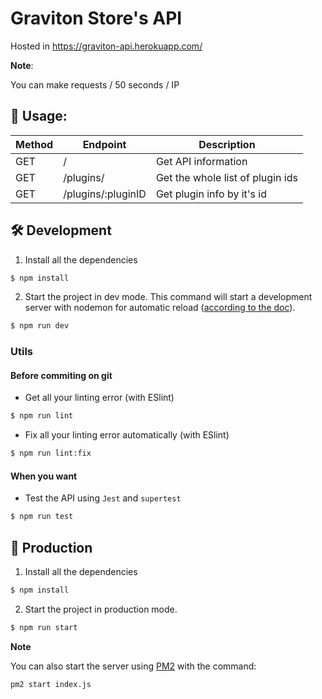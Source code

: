 # Graviton Store's API

Hosted in https://graviton-api.herokuapp.com/

**Note**:

You can make requests / 50 seconds / IP

## 📖 Usage:

| Method | Endpoint | Description |
| ------------- | ------------- | ----- |
| GET | / | Get API information |
| GET | /plugins/ | Get the whole list of plugin ids |
| GET | /plugins/:pluginID | Get plugin info by it's id |

## 🛠️ Development

1. Install all the dependencies
```sh
$ npm install
```

2. Start the project in dev mode. This command will start a development server with nodemon for automatic reload ([according to the doc](https://nodemon.io/)).
```sh
$ npm run dev
```

### Utils
#### Before commiting on git

* Get all your linting error (with ESlint)
```sh
$ npm run lint
```

* Fix all your linting error automatically (with ESlint)
```sh
$ npm run lint:fix
```

#### When you want
* Test the API using `Jest` and `supertest`
```sh
$ npm run test
```

## 💾 Production

1. Install all the dependencies
```sh
$ npm install
```

2. Start the project in production mode.
```sh
$ npm run start
```

**Note**

You can also start the server using [PM2](https://pm2.keymetrics.io/) with the command:
```sh
pm2 start index.js
```
